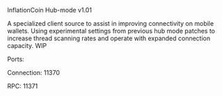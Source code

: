 InflationCoin Hub-mode v1.01

A specialized client source to assist in improving connectivity on mobile wallets. Using experimental settings from previous hub mode patches to increase thread scanning rates and operate with expanded connection capacity. WIP

Ports:

Connection:	11370

RPC:			11371

